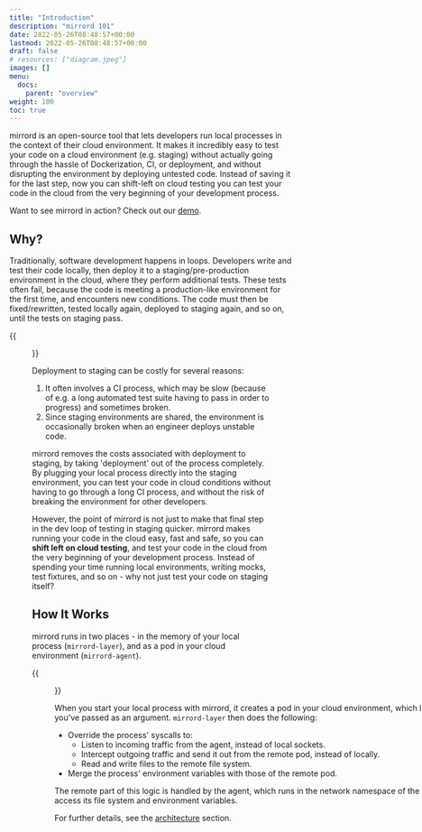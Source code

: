 ```yaml
---
title: "Introduction"
description: "mirrord 101"
date: 2022-05-26T08:48:57+00:00
lastmod: 2022-05-26T08:48:57+00:00
draft: false
# resources: ["diagram.jpeg"]
images: []
menu:
  docs:
    parent: "overview"
weight: 100
toc: true
---
```


mirrord is an open-source tool that lets developers run local processes in the context of their cloud environment. It makes it incredibly easy to test your code on a cloud environment (e.g. staging) without actually going through the hassle of Dockerization, CI, or deployment, and without disrupting the environment by deploying untested code. Instead of saving it for the last step, now you can shift-left on cloud testing you can test your code in the cloud from the very beginning of your development process.

Want to see mirrord in action? Check out our <a target="_blank" href="https://www.youtube.com/watch?v=ZR7A7cqQcFM)">demo</a>.


## Why?

Traditionally, software development happens in loops. Developers write and test their code locally, then deploy it to a staging/pre-production environment in the cloud, where they perform additional tests. These tests often fail, because the code is meeting a production-like environment for the first time, and encounters new conditions. The code must then be fixed/rewritten, tested locally again, deployed to staging again, and so on, until the tests on staging pass.

{{<figure src="loop.png" class="bg-white center" alt="The Traditional Dev Loop">}}

Deployment to staging can be costly for several reasons:

1. It often involves a CI process, which may be slow (because of e.g. a long automated test suite having to pass in order to progress) and sometimes broken.
2. Since staging environments are shared, the environment is occasionally broken when an engineer deploys unstable code.

mirrord removes the costs associated with deployment to staging, by taking 'deployment' out of the process completely. By plugging your local process directly into the staging environment, you can test your code in cloud conditions without having to go through a long CI process, and without the risk of breaking the environment for other developers. 

However, the point of mirrord is not just to make that final step in the dev loop of testing in staging quicker. mirrord makes running your code in the cloud easy, fast and safe, so you can **shift left on cloud testing**, and test your code in the cloud from the very beginning of your development process. Instead of spending your time running local environments, writing mocks, test fixtures, and so on - why not just test your code on staging itself?

## How It Works

mirrord runs in two places - in the memory of your local process (`mirrord-layer`), and as a pod in your cloud environment (`mirrord-agent`).

{{<figure src="../architecture/architecture.svg" alt="mirrord - Basic Architecture" class="bg-white center large-width zoomable" style="overflow:hidden; width:795px" >}}

When you start your local process with mirrord, it creates a pod in your cloud environment, which listens in on the pod you've passed as an argument. `mirrord-layer` then does the following:
* Override the process' syscalls to:
  * Listen to incoming traffic from the agent, instead of local sockets.
  * Intercept outgoing traffic and send it out from the remote pod, instead of locally.
  * Read and write files to the remote file system.
* Merge the process' environment variables with those of the remote pod.

The remote part of this logic is handled by the agent, which runs in the network namespace of the remote pod, and can access its file system and environment variables.

For further details, see the [architecture](../architecture) section.
